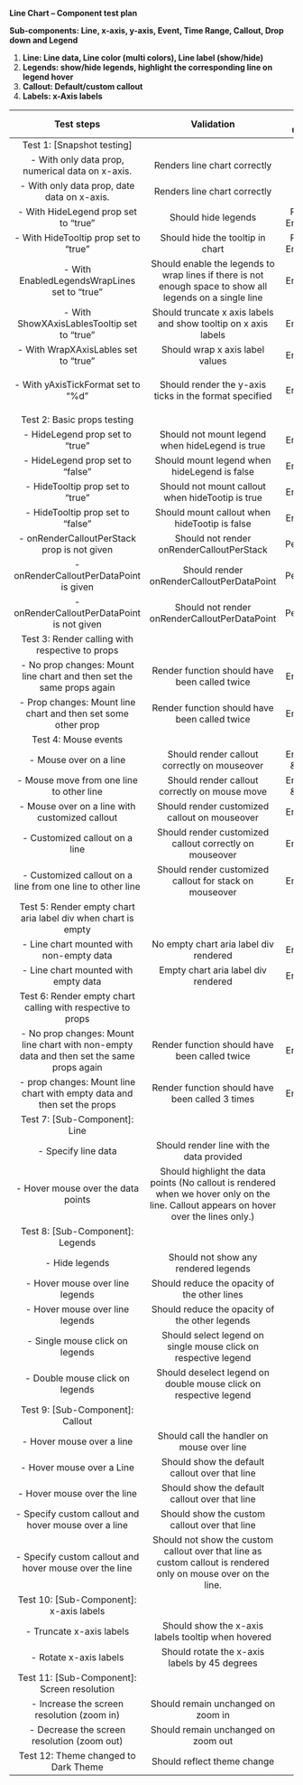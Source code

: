 **Line Chart – Component test plan**

**Sub-components: Line, x-axis, y-axis, Event, Time Range, Callout, Drop down and Legend**

1. **Line: Line data, Line color (multi colors), Line label (show/hide)**
1. **Legends: show/hide legends, highlight the corresponding line on legend hover**
1. **Callout: Default/custom callout**
1. **Labels: x-Axis labels**

|**Test steps**|**Validation**|**Tool used**|
| :-: | :-: | :-: |
|Test 1: [Snapshot testing]|||
|- With only data prop, numerical data on x-axis.|Renders line chart correctly|RTL|
|- With only data prop, date data on x-axis.|Renders line chart correctly|RTL|
|- With HideLegend prop set to “true”|Should hide legends|RTL & Enzyme|
|- With HideTooltip prop set to “true”|Should hide the tooltip in chart|RTL & Enzyme|
|- With EnabledLegendsWrapLines set to “true”|Should enable the legends to wrap lines if there is not enough space to show all legends on a single line|Enzyme|
|- With ShowXAxisLablesTooltip set to “true”|Should truncate x axis labels and show tooltip on x axis labels|Enzyme|
|- With WrapXAxisLables set to “true”|Should wrap x axis label values|Enzyme|
|- With yAxisTickFormat set to “%d”|<p>Should render the y-axis ticks in the format specified</p><p></p>|Enzyme|
|Test 2: Basic props testing|||
|- HideLegend prop set to “true”|Should not mount legend when hideLegend is true|Enzyme|
|- HideLegend prop set to “false”|Should mount legend when hideLegend is false|Enzyme|
|- HideTooltip prop set to “true”|Should not mount callout when hideTootip is true|Enzyme|
|- HideTooltip prop set to “false”|Should mount callout when hideTootip is false|Enzyme|
|- onRenderCalloutPerStack prop is not given|Should not render onRenderCalloutPerStack|Pending|
|- onRenderCalloutPerDataPoint is given|Should render onRenderCalloutPerDataPoint|Pending|
|- onRenderCalloutPerDataPoint is not given|Should not render onRenderCalloutPerDataPoint|Pending|
|Test 3: Render calling with respective to props|||
|- No prop changes: Mount line chart and then set the same props again|Render function should have been called twice|Enzyme|
|- Prop changes: Mount line chart and then set some other prop|Render function should have been called twice|Enzyme|
|Test 4: Mouse events|||
|- Mouse over on a line|Should render callout correctly on mouseover|Enzyme & RTL|
|- Mouse move from one line to other line|Should render callout correctly on mouse move|Enzyme & RTL|
|- Mouse over on a line with customized callout|Should render customized callout on mouseover|Enzyme|
|- Customized callout on a line |Should render customized callout correctly on mouseover|Enzyme|
|- Customized callout on a line from one line to other line|Should render customized callout for stack on mouseover|Enzyme|
|Test 5: Render empty chart aria label div when chart is empty|||
|- Line chart mounted with non-empty data|No empty chart aria label div rendered|Enzyme|
|- Line chart mounted with empty data|Empty chart aria label div rendered|Enzyme|
|Test 6: Render empty chart calling with respective to props|||
|- No prop changes: Mount line chart with non-empty data and then set the same props again|Render function should have been called twice|Enzyme|
|- prop changes: Mount line chart with empty data and then set the props|Render function should have been called 3 times|Enzyme|
|Test 7: [Sub-Component]: Line|||
|- Specify line data|Should render line with the data provided|RTL|
|- Hover mouse over the data points|Should highlight the data points (No callout is rendered when we hover only on the line. Callout appears on hover over the lines only.)|RTL|
|Test 8: [Sub-Component]: Legends|||
|- Hide legends |Should not show any rendered legends |RTL|
|- Hover mouse over line legends|Should reduce the opacity of the other lines|RTL|
|- Hover mouse over line legends|Should reduce the opacity of the other legends|RTL|
|- Single mouse click on legends|Should select legend on single mouse click on respective legend|RTL|
|- Double mouse click on legends|Should deselect legend on double mouse click on respective legend|RTL|
|Test 9: [Sub-Component]: Callout|||
|- Hover mouse over a line|Should call the handler on mouse over line|RTL|
|- Hover mouse over a Line|Should show the default callout over that line|RTL|
|- Hover mouse over the line|Should show the default callout over that line|RTL|
|- Specify custom callout and hover mouse over a line|Should show the custom callout over that line|RTL|
|- Specify custom callout and hover mouse over the line|Should not show the custom callout over that line as custom callout is rendered only on mouse over on the line.|RTL|
|Test 10: [Sub-Component]: x-axis labels|||
|- Truncate x-axis labels|Should show the x-axis labels tooltip when hovered|RTL|
|- Rotate x-axis labels|Should rotate the x-axis labels by 45 degrees|RTL|
|Test 11: [Sub-Component]: Screen resolution|||
|- Increase the screen resolution (zoom in)|Should remain unchanged on zoom in|RTL|
|- Decrease the screen resolution (zoom out)|Should remain unchanged on zoom out|RTL|
|Test 12: Theme changed to Dark Theme|Should reflect theme change|RTL|


